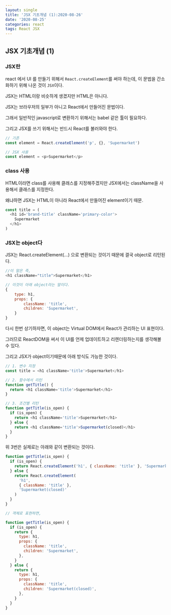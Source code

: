 ```yaml
---
layout: single
title: 'JSX 기초개념 (1):2020-08-26'
date: '2020-08-25'
categories: react
tags: React JSX
---
```


## JSX 기초개념 (1)

### JSX란

react 에서 UI 를 만들기 위해서 `React.createElement`를 써야 하는데, 이 문법을 간소화하기 위해 나온 것이 `JSX`이다.

JSX는 HTML이랑 비슷하게 생겼지만 HTML은 아니다.

JSX는 브라우저의 일부가 아니고 React에서 만들어진 문법이다.

그래서 일반적인 javascript로 변환하기 위해서는 babel 같은 툴이 필요하다.

그리고 JSX를 쓰기 위해서는 반드시 React를 불러와야 한다.

```javascript
// 기존
const element = React.createElement('p', {}, 'Supermarket')

// JSX 사용
const element = <p>Supermarket</p>
```

### class 사용

HTML이라면 class를 사용해 클래스를 지정해주겠지만 JSX에서는 className을 사용해서 클래스를 지정한다.

왜냐하면 JSX는 HTML이 아니라 React에서 만들어진 element이기 때문.

```javascript
const title = (
  <h1 id='brand-title' className='primary-color'>
    Supermarket
  </h1>
)
```

### JSX는 object다

JSX는 React.createElement(...) 으로 변환되는 것이기 때문에 결국 object로 리턴된다.

```javascript
//이 말은 즉,
<h1 className="title">Supermarket</h1>

// 이것이 아래 object라는 말이다.
{
    type: h1,
    props: {
        className: 'title',
        children: 'Supermarket',
    }
}
```

다시 한번 상기하자면, 이 object는 Virtual DOM에서 React가 관리하는 UI 표현이다.

그러므로 ReactDOM을 써서 이 UI를 언제 업데이트하고 리렌더링하는지를 생각해볼 수 있다.

그리고 JSX가 object이기때문에 아래 방식도 가능한 것이다.

```javascript
// 1. 변수 지정
const title = <h1 className='title'>Supermarket</h1>

// 2. 함수에서 리턴
function getTitle() {
  return <h1 className='title'>Supermarket</h1>
}

// 3. 조건별 리턴
function getTitle(is_open) {
  if (is_open) {
    return <h1 className='title'>Supermarket</h1>
  } else {
    return <h1 className='title'>Supermarket(closed)</h1>
  }
}
```

위 3번은 실제로는 아래와 같이 변환되는 것이다.

```javascript
function getTitle(is_open) {
  if (is_open) {
    return React.createElement('h1', { className: 'title' }, 'Supermarket')
  } else {
    return React.createElement(
      'h1',
      { className: 'title' },
      'Supermarket(closed)'
    )
  }
}

// 객체로 표현하면,

function getTitle(is_open) {
  if (is_open) {
    return {
      type: h1,
      props: {
        className: 'title',
        children: 'Supermarket',
      },
    }
  } else {
    return {
      type: h1,
      props: {
        className: 'title',
        children: 'Supermarket(closed)',
      },
    }
  }
}
```

